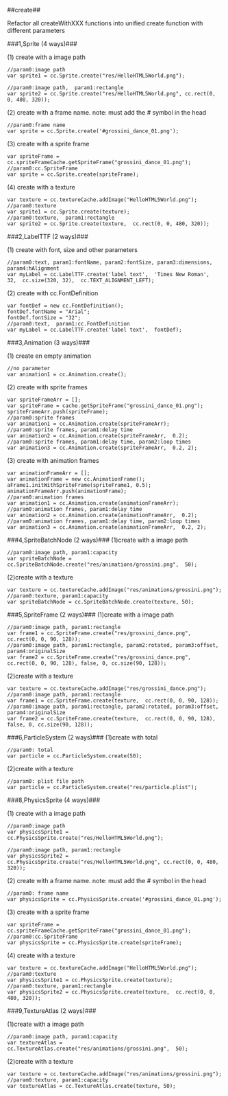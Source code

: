 ##create##

Refactor all createWithXXX functions into unified create function with different parameters

###1,Sprite (4 ways)###

(1) create with a image path

    //param0:image path
    var sprite1 = cc.Sprite.create("res/HelloHTML5World.png");

    //param0:image path,  param1:rectangle
    var sprite2 = cc.Sprite.create("res/HelloHTML5World.png", cc.rect(0, 0, 480, 320));

(2) create with a frame name. note: must add the # symbol in the head

    //param0:frame name
    var sprite = cc.Sprite.create('#grossini_dance_01.png');

(3) create with a sprite frame

    var spriteFrame = cc.spriteFrameCache.getSpriteFrame("grossini_dance_01.png");
    //param0:cc.SpriteFrame
    var sprite = cc.Sprite.create(spriteFrame);

(4) create with a texture

    var texture = cc.textureCache.addImage("HelloHTML5World.png");
    //param0:texture
    var sprite1 = cc.Sprite.create(texture);
    //param0:texture,  param1:rectangle
    var sprite2 = cc.Sprite.create(texture,  cc.rect(0, 0, 480, 320));

###2,LabelTTF (2 ways)###

(1)  create with font, size and other parameters

    //param0:text, param1:fontName, param2:fontSize, param3:dimensions, param4:hAlignment
    var myLabel = cc.LabelTTF.create('label text',  'Times New Roman',  32,  cc.size(320, 32),  cc.TEXT_ALIGNMENT_LEFT);

(2) create with cc.FontDefinition

    var fontDef = new cc.FontDefinition();
    fontDef.fontName = "Arial";
    fontDef.fontSize = "32";
    //param0:text,  param1:cc.FontDefinition
    var myLabel = cc.LabelTTF.create('label text',  fontDef);

###3,Animation (3 ways)###

(1) create en empty animation

    //no parameter
    var animation1 = cc.Animation.create();

(2) create with sprite frames

    var spriteFrameArr = [];
    var spriteFrame = cache.getSpriteFrame("grossini_dance_01.png");
    spriteFrameArr.push(spriteFrame);
    //param0:sprite frames
    var animation1 = cc.Animation.create(spriteFrameArr);
    //param0:sprite frames, param1:delay time
    var animation2 = cc.Animation.create(spriteFrameArr,  0.2);
    //param0:sprite frames, param1:delay time, param2:loop times
    var animation3 = cc.Animation.create(spriteFrameArr,  0.2, 2);

(3) create with animation frames

    var animationFrameArr = [];
    var animationFrame = new cc.AnimationFrame();
    aFrame1.initWithSpriteFrame(spriteFrame1, 0.5);
    animationFrameArr.push(animationFrame);
    //param0:animation frames
    var animation1 = cc.Animation.create(animationFrameArr);
    //param0:animation frames, param1:delay time
    var animation2 = cc.Animation.create(animationFrameArr,  0.2);
    //param0:animation frames, param1:delay time, param2:loop times
    var animation3 = cc.Animation.create(animationFrameArr,  0.2, 2);

###4,SpriteBatchNode (2 ways)###
(1)create with a image path

    //param0:image path, param1:capacity
    var spriteBatchNode = cc.SpriteBatchNode.create("res/animations/grossini.png",  50);
(2)create with a texture

    var texture = cc.textureCache.addImage("res/animations/grossini.png");
    //param0:texture, param1:capacity
    var spriteBatchNode = cc.SpriteBatchNode.create(texture, 50);

###5,SpriteFrame (2 ways)###
(1)create with a image path

    //param0:image path, param1:rectangle
    var frame1 = cc.SpriteFrame.create("res/grossini_dance.png", cc.rect(0, 0, 90, 128));
    //param0:image path, param1:rectangle, param2:rotated, param3:offset, param4:originalSize
    var frame2 = cc.SpriteFrame.create("res/grossini_dance.png", cc.rect(0, 0, 90, 128), false, 0, cc.size(90, 128));
(2)create with a texture

    var texture = cc.textureCache.addImage("res/grossini_dance.png");
    //param0:image path, param1:rectangle
    var frame1 = cc.SpriteFrame.create(texture,  cc.rect(0, 0, 90, 128));
    //param0:image path, param1:rectangle, param2:rotated, param3:offset, param4:originalSize
    var frame2 = cc.SpriteFrame.create(texture,  cc.rect(0, 0, 90, 128), false, 0, cc.size(90, 128));

###6,ParticleSystem (2 ways)###
(1)create with total

    //param0: total
    var particle = cc.ParticleSystem.create(50);
(2)create with a texture

    //param0: plist file path
    var particle = cc.ParticleSystem.create("res/particle.plist");

###8,PhysicsSprite (4 ways)###

(1) create with a image path

    //param0:image path
    var physicsSprite1 = cc.PhysicsSprite.create("res/HelloHTML5World.png");

    //param0:image path, param1:rectangle
    var physicsSprite2 = cc.PhysicsSprite.create("res/HelloHTML5World.png", cc.rect(0, 0, 480, 320));

(2) create with a frame name. note: must add the # symbol in the head

    //param0: frame name
    var physicsSprite = cc.PhysicsSprite.create('#grossini_dance_01.png');

(3) create with a sprite frame

    var spriteFrame = cc.spriteFrameCache.getSpriteFrame("grossini_dance_01.png");
    //param0:cc.SpriteFrame
    var physicsSprite = cc.PhysicsSprite.create(spriteFrame);

(4) create with a texture

    var texture = cc.textureCache.addImage("HelloHTML5World.png");
    //param0:texture
    var physicsSprite1 = cc.PhysicsSprite.create(texture);
    //param0:texture, param1:rectangle
    var physicsSprite2 = cc.PhysicsSprite.create(texture,  cc.rect(0, 0, 480, 320));

###9,TextureAtlas (2 ways)###

(1)create with a image path

    //param0:image path, param1:capacity
    var textureAtlas = cc.TextureAtlas.create("res/animations/grossini.png",  50);
(2)create with a texture

    var texture = cc.textureCache.addImage("res/animations/grossini.png");
    //param0:texture, param1:capacity
    var textureAtlas = cc.TextureAtlas.create(texture, 50);
